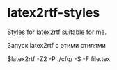 # latex2rtf-styles
Styles for latex2rtf suitable for me.

Запуск latex2rtf c этими стилями

$latex2rtf -Z2 -P ./cfg/ -S -F file.tex
